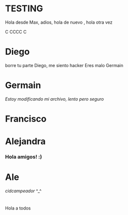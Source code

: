 # TESTING

Hola desde Max, adios, hola de nuevo , hola otra vez

C
CCCC
C






# Diego

borre tu parte Diego, me siento hacker
Eres malo Germain 

# Germain

*Estoy modificando mi archivo, lento pero seguro* 

# Francisco


# Alejandra
###  Hola amigos! :)


# Ale
 *cidcampeador* ^_^
#

Hola a todos
